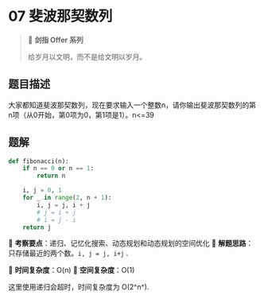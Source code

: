 # 07 斐波那契数列

> 🌟 **剑指 Offer 系列**
>
> 给岁月以文明，而不是给文明以岁月。

## 题目描述

大家都知道斐波那契数列，现在要求输入一个整数n，请你输出斐波那契数列的第n项（从0开始，第0项为0，第1项是1）。n<=39

## 题解

```python
def fibonacci(n):
    if n == 0 or n == 1:
        return n

    i, j = 0, 1
    for _ in range(2, n + 1):
        i, j = j, i + j
        # j = i + j
        # i = j - i
    return j
```

🍥 **考察要点**：递归、记忆化搜索、动态规划和动态规划的空间优化
🍬 **解题思路**：只存储最近的两个数。`i, j = j, i+j` .

🍉 **时间复杂度**：O(n)
🍭 **空间复杂度**：O(1)

这里使用递归会超时，时间复杂度为 O(2^n^).
